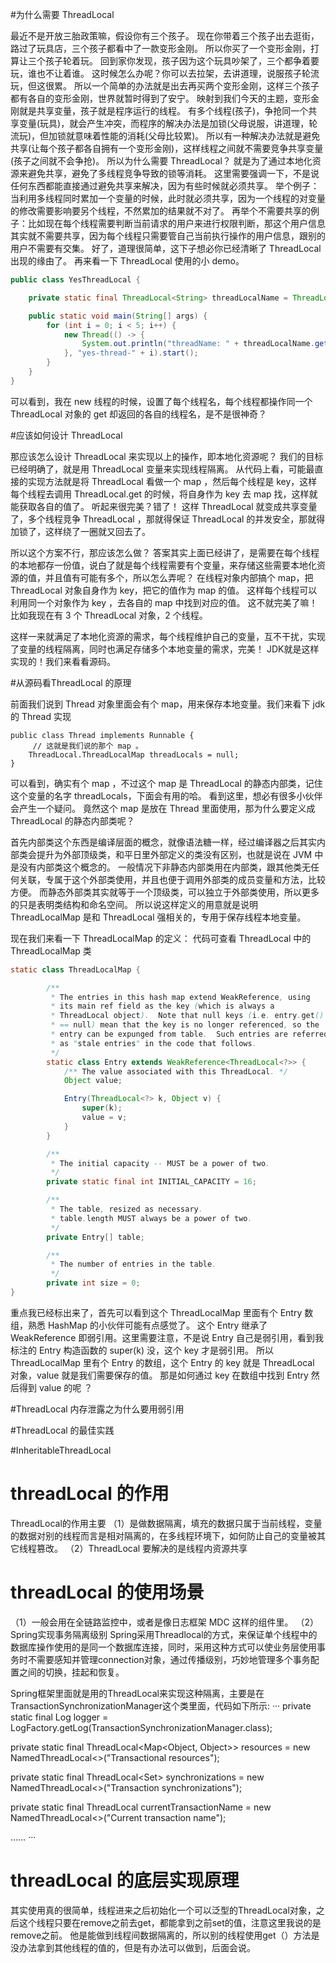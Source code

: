 #为什么需要 ThreadLocal

最近不是开放三胎政策嘛，假设你有三个孩子。
现在你带着三个孩子出去逛街，路过了玩具店，三个孩子都看中了一款变形金刚。
所以你买了一个变形金刚，打算让三个孩子轮着玩。
回到家你发现，孩子因为这个玩具吵架了，三个都争着要玩，谁也不让着谁。
这时候怎么办呢？你可以去拉架，去讲道理，说服孩子轮流玩，但这很累。
所以一个简单的办法就是出去再买两个变形金刚，这样三个孩子都有各自的变形金刚，世界就暂时得到了安宁。
映射到我们今天的主题，变形金刚就是共享变量，孩子就是程序运行的线程。
有多个线程(孩子)，争抢同一个共享变量(玩具)，就会产生冲突，而程序的解决办法是加锁(父母说服，讲道理，轮流玩)，但加锁就意味着性能的消耗(父母比较累)。
所以有一种解决办法就是避免共享(让每个孩子都各自拥有一个变形金刚)，这样线程之间就不需要竞争共享变量(孩子之间就不会争抢)。
所以为什么需要 ThreadLocal？
就是为了通过本地化资源来避免共享，避免了多线程竞争导致的锁等消耗。
这里需要强调一下，不是说任何东西都能直接通过避免共享来解决，因为有些时候就必须共享。
举个例子：当利用多线程同时累加一个变量的时候，此时就必须共享，因为一个线程的对变量的修改需要影响要另个线程，不然累加的结果就不对了。
再举个不需要共享的例子：比如现在每个线程需要判断当前请求的用户来进行权限判断，那这个用户信息其实就不需要共享，因为每个线程只需要管自己当前执行操作的用户信息，跟别的用户不需要有交集。
好了，道理很简单，这下子想必你已经清晰了 ThreadLocal 出现的缘由了。
再来看一下 ThreadLocal 使用的小 demo。

```java
public class YesThreadLocal {

    private static final ThreadLocal<String> threadLocalName = ThreadLocal.withInitial(() -> Thread.currentThread().getName());

    public static void main(String[] args) {
        for (int i = 0; i < 5; i++) {
            new Thread(() -> {
                System.out.println("threadName: " + threadLocalName.get());
            }, "yes-thread-" + i).start();
        }
    }
}

```
可以看到，我在 new 线程的时候，设置了每个线程名，每个线程都操作同一个 ThreadLocal 对象的 get 却返回的各自的线程名，是不是很神奇？


#应该如何设计 ThreadLocal

那应该怎么设计 ThreadLocal 来实现以上的操作，即本地化资源呢？
我们的目标已经明确了，就是用 ThreadLocal 变量来实现线程隔离。
从代码上看，可能最直接的实现方法就是将 ThreadLocal 看做一个 map ，然后每个线程是  key，这样每个线程去调用 ThreadLocal.get 的时候，将自身作为 key 去 map 找，这样就能获取各自的值了。
听起来很完美？错了！
这样 ThreadLocal 就变成共享变量了，多个线程竞争 ThreadLocal ，那就得保证 ThreadLocal 的并发安全，那就得加锁了，这样绕了一圈就又回去了。

所以这个方案不行，那应该怎么做？
答案其实上面已经讲了，是需要在每个线程的本地都存一份值，说白了就是每个线程需要有个变量，来存储这些需要本地化资源的值，并且值有可能有多个，所以怎么弄呢？
在线程对象内部搞个 map，把 ThreadLocal 对象自身作为 key，把它的值作为 map 的值。
这样每个线程可以利用同一个对象作为 key ，去各自的 map 中找到对应的值。
这不就完美了嘛！比如我现在有 3 个 ThreadLocal  对象，2 个线程。

这样一来就满足了本地化资源的需求，每个线程维护自己的变量，互不干扰，实现了变量的线程隔离，同时也满足存储多个本地变量的需求，完美！
JDK就是这样实现的！我们来看看源码。

#从源码看ThreadLocal 的原理

前面我们说到 Thread 对象里面会有个 map，用来保存本地变量。我们来看下 jdk 的 Thread 实现

```
public class Thread implements Runnable {
     // 这就是我们说的那个 map 。
    ThreadLocal.ThreadLocalMap threadLocals = null;
}
```

可以看到，确实有个 map ，不过这个 map 是 ThreadLocal 的静态内部类，记住这个变量的名字 threadLocals，下面会有用的哈。
看到这里，想必有很多小伙伴会产生一个疑问。
竟然这个 map 是放在 Thread 里面使用，那为什么要定义成 ThreadLocal 的静态内部类呢？

首先内部类这个东西是编译层面的概念，就像语法糖一样，经过编译器之后其实内部类会提升为外部顶级类，和平日里外部定义的类没有区别，也就是说在 JVM 中是没有内部类这个概念的。
一般情况下非静态内部类用在内部类，跟其他类无任何关联，专属于这个外部类使用，并且也便于调用外部类的成员变量和方法，比较方便。
而静态外部类其实就等于一个顶级类，可以独立于外部类使用，所以更多的只是表明类结构和命名空间。
所以说这样定义的用意就是说明 ThreadLocalMap 是和 ThreadLocal 强相关的，专用于保存线程本地变量。

现在我们来看一下 ThreadLocalMap 的定义：
代码可查看 ThreadLocal 中的 ThreadLocalMap 类

```java
static class ThreadLocalMap {

        /**
         * The entries in this hash map extend WeakReference, using
         * its main ref field as the key (which is always a
         * ThreadLocal object).  Note that null keys (i.e. entry.get()
         * == null) mean that the key is no longer referenced, so the
         * entry can be expunged from table.  Such entries are referred to
         * as "stale entries" in the code that follows.
         */
        static class Entry extends WeakReference<ThreadLocal<?>> {
            /** The value associated with this ThreadLocal. */
            Object value;

            Entry(ThreadLocal<?> k, Object v) {
                super(k);
                value = v;
            }
        }

        /**
         * The initial capacity -- MUST be a power of two.
         */
        private static final int INITIAL_CAPACITY = 16;

        /**
         * The table, resized as necessary.
         * table.length MUST always be a power of two.
         */
        private Entry[] table;

        /**
         * The number of entries in the table.
         */
        private int size = 0;
}
```

重点我已经标出来了，首先可以看到这个 ThreadLocalMap 里面有个 Entry 数组，熟悉 HashMap 的小伙伴可能有点感觉了。
这个 Entry 继承了 WeakReference 即弱引用。这里需要注意，不是说 Entry 自己是弱引用，看到我标注的 Entry 构造函数的 super(k) 没，这个 key 才是弱引用。
所以 ThreadLocalMap 里有个 Entry 的数组，这个 Entry 的 key 就是 ThreadLocal 对象，value 就是我们需要保存的值。
那是如何通过 key 在数组中找到 Entry 然后得到 value 的呢 ？


#ThreadLocal 内存泄露之为什么要用弱引用



#ThreadLocal 的最佳实践



#InheritableThreadLocal
















# threadLocal 的作用 
ThreadLocal的作用主要
（1）是做数据隔离，填充的数据只属于当前线程，变量的数据对别的线程而言是相对隔离的，在多线程环境下，如何防止自己的变量被其它线程篡改。
（2）ThreadLocal 要解决的是线程内资源共享
# threadLocal 的使用场景
（1）一般会用在全链路监控中，或者是像日志框架 MDC 这样的组件里。
（2）Spring实现事务隔离级别
Spring采用Threadlocal的方式，来保证单个线程中的数据库操作使用的是同一个数据库连接，同时，采用这种方式可以使业务层使用事务时不需要感知并管理connection对象，通过传播级别，巧妙地管理多个事务配置之间的切换，挂起和恢复。

Spring框架里面就是用的ThreadLocal来实现这种隔离，主要是在TransactionSynchronizationManager这个类里面，代码如下所示:
···
private static final Log logger = LogFactory.getLog(TransactionSynchronizationManager.class);

 private static final ThreadLocal<Map<Object, Object>> resources =
   new NamedThreadLocal<>("Transactional resources");

 private static final ThreadLocal<Set<TransactionSynchronization>> synchronizations =
   new NamedThreadLocal<>("Transaction synchronizations");

 private static final ThreadLocal<String> currentTransactionName =
   new NamedThreadLocal<>("Current transaction name");

  ……
···

# threadLocal 的底层实现原理
其实使用真的很简单，线程进来之后初始化一个可以泛型的ThreadLocal对象，之后这个线程只要在remove之前去get，都能拿到之前set的值，注意这里我说的是remove之前。
他是能做到线程间数据隔离的，所以别的线程使用get（）方法是没办法拿到其他线程的值的，但是有办法可以做到，后面会说。

# 























